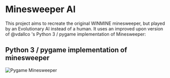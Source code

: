 # Minesweeper AI

This project aims to recreate the original WINMINE minesweeper, but played by an Evolutionary AI instead of a human. It uses an improved upon version of @vdallco 's Python 3 / pygame implementation of Minesweeper:

## Python 3 / pygame implementation of minesweeper

![Pygame Minesweeper](https://miro.medium.com/max/179/0*vTkTva5vV4qNAWoF.png)
